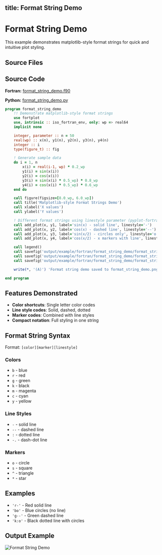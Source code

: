 title: Format String Demo
---

# Format String Demo

This example demonstrates matplotlib-style format strings for quick and intuitive plot styling.

## Source Files

## Source Code

**Fortran:** [format_string_demo.f90](https://github.com/lazy-fortran/fortplot/blob/main/example/fortran/format_string_demo/format_string_demo.f90)

**Python:** [format_string_demo.py](https://github.com/lazy-fortran/fortplot/blob/main/example/python/format_string_demo/format_string_demo.py)

```fortran
program format_string_demo
    !! Demonstrate matplotlib-style format strings
    use fortplot
    use, intrinsic :: iso_fortran_env, only: wp => real64
    implicit none

    integer, parameter :: n = 50
    real(wp) :: x(n), y1(n), y2(n), y3(n), y4(n)
    integer :: i
    type(figure_t) :: fig

    ! Generate sample data
    do i = 1, n
        x(i) = real(i-1, wp) * 0.2_wp
        y1(i) = sin(x(i))
        y2(i) = cos(x(i))
        y3(i) = sin(x(i) * 0.5_wp) * 0.8_wp
        y4(i) = cos(x(i) * 0.5_wp) * 0.6_wp
    end do

    call figure(figsize=[8.0_wp, 6.0_wp])
    call title('Matplotlib-style Format Strings Demo')
    call xlabel('X values')
    call ylabel('Y values')

    ! Different format strings using linestyle parameter (pyplot-fortran style)
    call add_plot(x, y1, label='sin(x) - solid line', linestyle='-')
    call add_plot(x, y2, label='cos(x) - dashed line', linestyle='--')
    call add_plot(x, y3, label='sin(x/2) - circles only', linestyle='o')
    call add_plot(x, y4, label='cos(x/2) - x markers with line', linestyle='x-')

    call legend()
    call savefig('output/example/fortran/format_string_demo/format_string_demo.png')
    call savefig('output/example/fortran/format_string_demo/format_string_demo.pdf')
    call savefig('output/example/fortran/format_string_demo/format_string_demo.txt')

    write(*, '(A)') 'Format string demo saved to format_string_demo.png/pdf/txt'

end program
```

## Features Demonstrated

- **Color shortcuts**: Single letter color codes
- **Line style codes**: Solid, dashed, dotted
- **Marker codes**: Combined with line styles
- **Compact notation**: Full styling in one string

## Format String Syntax

Format: `[color][marker][linestyle]`

### Colors
- `b` - blue
- `r` - red
- `g` - green
- `k` - black
- `m` - magenta
- `c` - cyan
- `y` - yellow

### Line Styles
- `-` - solid line
- `--` - dashed line
- `:` - dotted line
- `-.` - dash-dot line

### Markers
- `o` - circle
- `s` - square
- `^` - triangle
- `*` - star

## Examples

- `'r-'` - Red solid line
- `'bo'` - Blue circles (no line)
- `'g--'` - Green dashed line
- `'k:o'` - Black dotted line with circles

## Output Example

![Format String Demo](../../media/examples/format_string_demo/format_string_demo.png)
